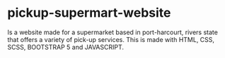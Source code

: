 # pickup-supermart-website
Is a website made for a supermarket based in port-harcourt, rivers state that offers a variety of pick-up services.
This is made with HTML, CSS, SCSS, BOOTSTRAP 5 and JAVASCRIPT.
